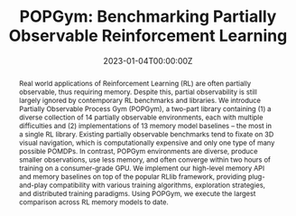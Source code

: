 ---
title: "POPGym: Benchmarking Partially Observable Reinforcement Learning"
authors:
- morad
- kortvelesy
- admin
- Stephan Liwicki
- prorok
date: "2023-01-04T00:00:00Z"
doi: ""

# Schedule page publish date (NOT publication's date).
publishDate: "2017-01-01T00:00:00Z"

# Publication type.
# Legend: 0 = Uncategorized; 1 = Conference paper; 2 = Journal article;
# 3 = Preprint / Working Paper; 4 = Report; 5 = Book; 6 = Book section;
# 7 = Thesis; 8 = Patent
publication_types: ["1"]

# Publication name and optional abbreviated publication name.
publication: In *International Conference on Learning Representations (ICLR)*
publication_short: In *International Conference on Learning Representations (ICLR)*

abstract: Real world applications of Reinforcement Learning (RL) are often partially observable, thus requiring memory. Despite this, partial observability is still largely ignored by contemporary RL benchmarks and libraries. We introduce Partially Observable Process Gym (POPGym), a two-part library containing (1) a diverse collection of 14 partially observable environments, each with multiple difficulties and (2) implementations of 13 memory model baselines – the most in a single RL library. Existing partially observable benchmarks tend to fixate on 3D visual navigation, which is computationally expensive and only one type of many possible POMDPs. In contrast, POPGym environments are diverse, produce smaller observations, use less memory, and often converge within two hours of training on a consumer-grade GPU. We implement our high-level memory API and memory baselines on top of the popular RLlib framework, providing plug-and-play compatibility with various training algorithms, exploration strategies, and distributed training paradigms. Using POPGym, we execute the largest comparison across RL memory models to date.
# Summary. An optional shortened abstract.
summary: We introduce Partially Observable Process Gym (POPGym), a two-part library containing (1) a diverse collection of 14 partially observable environments, each with multiple difficulties and (2) implementations of 13 memory model baselines – the most in a single RL library. Using POPGym, we execute the largest comparison across RL memory models to date. 

tags:
  - Software library

featured: false

links:
- name: arXiv
  url: https://arxiv.org/abs/2303.01859
- name: OpenReview
  url: https://openreview.net/forum?id=chDrutUTs0K
- name: Poster
  url: poster.png
url_pdf:
url_code: 'https://github.com/smorad/popgym'
url_dataset: ''
url_poster: ''
url_project: ''
url_slides: ''
url_source: ''
url_video: ''

# Featured image
# To use, add an image named `featured.jpg/png` to your page's folder. 
image:
  caption: ''
  placement: 2
  preview_only: false

# Associated Projects (optional).
#   Associate this publication with one or more of your projects.
#   Simply enter your project's folder or file name without extension.
#   E.g. `internal-project` references `content/project/internal-project/index.md`.
#   Otherwise, set `projects: []`.
projects: []

# Slides (optional).
#   Associate this publication with Markdown slides.
#   Simply enter your slide deck's filename without extension.
#   E.g. `slides: "example"` references `content/slides/example/index.md`.
#   Otherwise, set `slides: ""`.
slides: ""
---